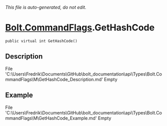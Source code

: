 *This file is auto-generated, do not edit.*

# [Bolt.CommandFlags](Types/Bolt.CommandFlags.md).GetHashCode
`public virtual int GetHashCode()`
## Description
File 'C:\Users\Fredrik\Documents\GitHub\bolt_documentation\api\Types\Bolt.CommandFlags\M\GetHashCode_Description.md' Empty
## Example
File 'C:\Users\Fredrik\Documents\GitHub\bolt_documentation\api\Types\Bolt.CommandFlags\M\GetHashCode_Example.md' Empty
